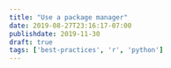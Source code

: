 ```yaml
---
title: "Use a package manager"
date: 2019-08-27T23:16:17-07:00
publishdate: 2019-11-30
draft: true
tags: ['best-practices', 'r', 'python']
---
```



